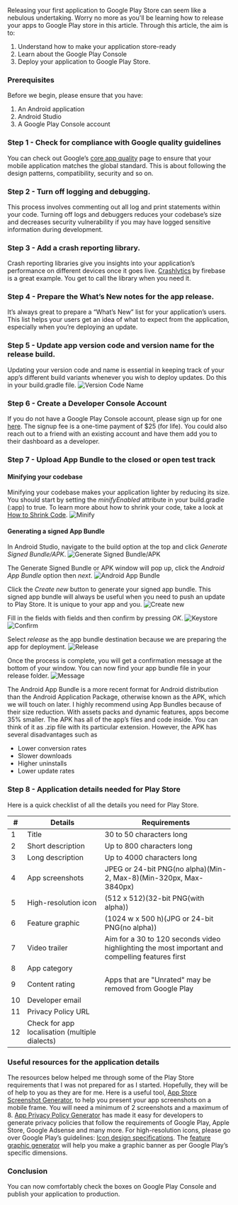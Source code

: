 Releasing your first application to Google Play Store can seem like a nebulous undertaking. Worry no more as you'll be learning how to release your apps to Google Play store in this article. Through this article, the aim is to:
1. Understand how to make your application store-ready
2. Learn about the Google Play Console
3. Deploy your application to Google Play Store. 

### Prerequisites
Before we begin, please ensure that you have:
1. An Android application
2. Android Studio
3. A Google Play Console account

### Step 1 - Check for compliance with Google quality guidelines
You can check out Google’s [core app quality](https://developer.android.com/docs/quality-guidelines/core-app-quality) page to ensure that your mobile application matches the global standard. This is about following the design patterns, compatibility, security and so on.

### Step 2 - Turn off logging and debugging.
This process involves commenting out all log and print statements within your code. Turning off logs and debuggers reduces your codebase’s size and decreases security vulnerability if you may have logged sensitive information during development.

### Step 3 - Add a crash reporting library.
Crash reporting libraries give you insights into your application’s performance on different devices once it goes live. [Crashlytics](https://firebase.google.com/docs/crashlytics) by firebase is a great example. You get to call the library when you need it.

### Step 4 - Prepare the What’s New notes for the app release.
It’s always great to prepare a “What’s New” list for your application’s users. This list helps your users get an idea of what to expect from the application, especially when you’re deploying an update.

### Step 5 - Update app version code and version name for the release build.
Updating your version code and name is essential in keeping track of your app’s different build variants whenever you wish to deploy updates. Do this in your build.gradle file.
![Version Code Name](version_code_name.png)

### Step 6 - Create a Developer Console Account
If you do not have a Google Play Console account, please sign up for one [here](https://play.google.com/apps/publish). The signup fee is a one-time payment of $25 (for life). You could also reach out to a friend with an existing account and have them add you to their dashboard as a developer.

### Step 7 - Upload App Bundle to the closed or open test track
#### Minifying your codebase
Minifying your codebase makes your application lighter by reducing its size. 
You should start by setting the _minifyEnabled_ attribute in your build.gradle (:app) to true. To learn more about how to shrink your code, take a look at [How to Shrink Code](https://developer.android.com/studio/build/shrink-code).
![Minify](minify.png)

#### Generating a signed App Bundle
In Android Studio, navigate to the build option at the top and click _Generate Signed Bundle/APK_.
![Generate Signed Bundle/APK](generate_app_bundle.png)

The Generate Signed Bundle or APK window will pop up, click the _Android App Bundle_ option then _next_.
![Android App Bundle](android_app_bundle.png)

Click the _Create new_ button to generate your signed app bundle. This signed app bundle will always be useful when you need to push an update to Play Store. It is unique to your app and you.
![Create new](create_new.png)

Fill in the fields with fields and then confirm by pressing _OK_.
![Keystore](key_store.png)
![Confirm](confirm.png)

Select _release_ as the app bundle destination because we are preparing the app for deployment.
![Release](release.png)

Once the process is complete, you will get a confirmation message at the bottom of your window. You can now find your app bundle file in your release folder.
![Message](message.png)

The Android App Bundle is a more recent format for Android distribution than the Android Application Package, otherwise known as the APK, which we will touch on later. I highly recommend using App Bundles because of their size reduction. With assets packs and dynamic features, apps become 35% smaller.
The APK has all of the app’s files and code inside. You can think of it as .zip file with its particular extension. However, the APK has several disadvantages such as
- Lower conversion rates
- Slower downloads
- Higher uninstalls
- Lower update rates

### Step 8 - Application details needed for Play Store
Here is a quick checklist of all the details you need for Play Store.


| #   | Details                                        | Requirements |
| --- | --------------------                           | ----------- |
| 1   | Title                                          | 30 to 50 characters long |
| 2   | Short description                              | Up to 800 characters long |
| 3   | Long description                               | Up to 4000 characters long |
| 4   | App screenshots                                | JPEG or 24-bit PNG(no alpha)(Min-2, Max-8)(Min-320px, Max-3840px)|
| 5   | High-resolution icon                           | (512 x 512)(32-bit PNG(with alpha))|
| 6   | Feature graphic                                | (1024 w x 500 h)(JPG or 24-bit PNG(no alpha)) |
| 7   | Video trailer                                  | Aim for a 30 to 120 seconds video highlighting the most important and compelling features first|
| 8   | App category                                   |  |
| 9   | Content rating                                 | Apps that are "Unrated" may be removed from Google Play |
| 10  | Developer email                                |  |
| 11  | Privacy Policy URL                             |  |
| 12  | Check for app localisation (multiple dialects) |  |


### Useful resources for the application details
The resources below helped me through some of the Play Store requirements that I was not prepared for as I started. Hopefully, they will be of help to you as they are for me.
Here is a useful tool, [App Store Screenshot Generator](https://www.appstorescreenshot.com/),  to help you present your app screenshots on a mobile frame. You will need a minimum of 2 screenshots and a maximum of 8.
[App Privacy Policy Generator](https://app-privacy-policy-generator.firebaseapp.com/) has made it easy for developers to generate privacy policies that follow the requirements of Google Play, Apple Store, Google Adsense and many 
more.
For high-resolution icons, please go over Google Play’s guidelines: [Icon design specifications](https://developer.android.com/google-play/resources/icon-design-specifications).
The [feature graphic generator](https://www.norio.be/graphic-generator/) will help you make a graphic banner as per Google Play’s specific dimensions.

### Conclusion
You can now comfortably check the boxes on Google Play Console and publish your application to production.

